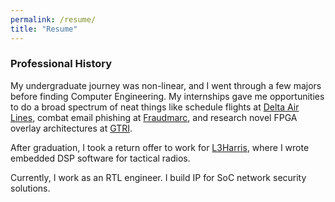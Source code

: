 ```yaml
---
permalink: /resume/
title: "Resume"
---
```


<h3 class="archive__subtitle"> Professional History </h3>

<p>
  My undergraduate journey was non-linear, and I went through a few majors before finding Computer Engineering. My internships 
  gave me opportunities to do a broad spectrum of neat things like schedule
   flights at <a href="https://www.delta.com/us/en/about-delta/overview">Delta Air Lines</a>, 
   combat email phishing at <a href="https://fraudmarc.com/about-us">Fraudmarc</a>, 
   and research novel FPGA overlay architectures at 
   <a href="https://gtri.gatech.edu/laboratories/cybersecurity-information-protection-and-hardware-evaluation-research">GTRI</a>.
</p>

<p>
  After graduation, I took a return offer to work for <a href="https://www.l3harris.com/">L3Harris</a>, 
  where I wrote embedded DSP software for tactical radios.
</p>

<p>
  Currently, I work as an RTL engineer. I build IP for SoC network security solutions.
</p>